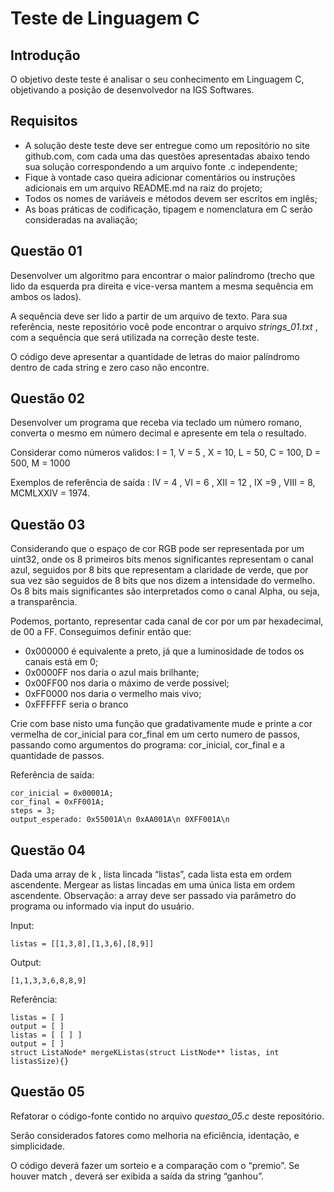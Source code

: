 # Teste de Linguagem C

## Introdução

O objetivo deste teste é analisar o seu conhecimento em Linguagem C, objetivando a posição de desenvolvedor na IGS Softwares.

## Requisitos

- A solução deste teste deve ser entregue como um repositório no site github.com, com cada uma das questões apresentadas abaixo tendo sua solução correspondendo a um arquivo fonte .c independente;
- Fique à vontade caso queira adicionar comentários ou instruções adicionais em um arquivo README.md na raiz do projeto;
- Todos os nomes de variáveis e métodos devem ser escritos em inglês;
- As boas práticas de codificação, tipagem e nomenclatura em C serão consideradas na avaliação;

## Questão 01

Desenvolver um algoritmo para encontrar o maior palíndromo (trecho que lido da esquerda pra direita e vice-versa mantem a mesma sequência em ambos os lados).

A sequência deve ser lido a partir de um arquivo de texto. Para sua referência, neste repositório você pode encontrar o arquivo *strings_01.txt* , com a sequência que será utilizada na correção deste teste.

O código deve apresentar a quantidade de letras do maior palíndromo dentro de cada string e zero caso não encontre.

## Questão 02

Desenvolver um programa que receba via teclado um número romano, converta o mesmo em número decimal e apresente em tela o resultado. 

Considerar como números validos: I = 1, V = 5 , X = 10, L = 50, C = 100, D = 500, M = 1000

Exemplos de referência de saída : IV = 4 , VI = 6 , XII = 12 , IX =9 , VIII = 8, MCMLXXIV = 1974.

## Questão 03

Considerando que o espaço de cor RGB pode ser representada por um uint32, onde os 8 primeiros bits menos significantes representam o canal azul,
seguidos por 8 bits que representam a claridade de verde, que por sua vez são seguidos de 8 bits que nos dizem a intensidade do vermelho. Os 8 bits mais significantes são interpretados como o canal Alpha, ou seja, a transparência.

Podemos, portanto, representar cada canal de cor por um par hexadecimal, de 00 a FF. Conseguimos definir então que:

- 0x000000 é equivalente a preto, já que a luminosidade de todos os canais está em 0; 
- 0x0000FF nos daria o azul mais brilhante;
- 0x00FF00 nos daria o máximo de verde possivel;
- 0xFF0000 nos daria o vermelho mais vivo;
- 0xFFFFFF seria o branco

Crie com base nisto uma função que gradativamente mude e printe a cor vermelha de cor_inicial para cor_final em um certo numero de passos, passando como argumentos do programa: cor_inicial, cor_final e a quantidade de passos.

Referência de saída:

```
cor_inicial = 0x00001A; 
cor_final = 0xFF001A; 
steps = 3;
output_esperado: 0x55001A\n 0xAA001A\n 0XFF001A\n
```

## Questão 04

Dada uma array de k , lista lincada “listas”, cada lista esta em ordem ascendente. Mergear as listas lincadas em uma única lista em ordem ascendente. Observação: a array deve ser passado via parâmetro do programa ou informado via input do usuário.

Input: 

```
listas = [[1,3,8],[1,3,6],[8,9]] 
```

Output: 

```[1,1,3,3,6,8,8,9]```

Referência:

```
listas = [ ] 
output = [ ]
listas = [ [ ] ] 
output = [ ]
struct ListaNode* mergeKListas(struct ListNode** listas, int listasSize){}
```

## Questão 05

Refatorar o código-fonte contido no arquivo *questao_05.c* deste repositório.

Serão considerados fatores como melhoria na eficiência, identação, e simplicidade.

O código deverá fazer um sorteio e a comparação com o “premio”. Se houver match , deverá ser exibida a saída da string “ganhou”.
